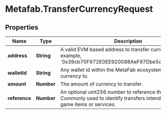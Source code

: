 # Metafab.TransferCurrencyRequest

## Properties

Name | Type | Description | Notes
------------ | ------------- | ------------- | -------------
**address** | **String** | A valid EVM based address to transfer currency to. For example, &#x60;0x39cb70F972E0EE920088AeF97Dbe5c6251a9c25D&#x60;. | [optional] 
**walletId** | **String** | Any wallet id within the MetaFab ecosystem to transfer currency to. | [optional] 
**amount** | **Number** | The amount of currency to transfer. | 
**reference** | **Number** | An optional uint256 number to reference the transfer. Commonly used to identify transfers intended to pay for game items or services. | [optional] 


